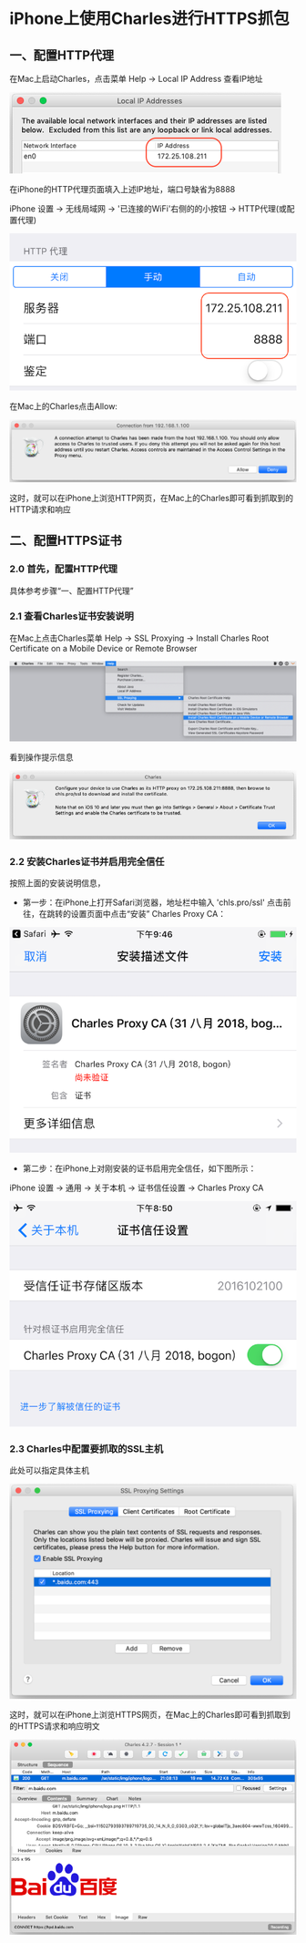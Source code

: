 # iPhone上使用Charles进行HTTPS抓包

## 一、配置HTTP代理

在Mac上启动Charles，点击菜单 Help -> Local IP Address 查看IP地址

![](img/http_step_1_2.png)

在iPhone的HTTP代理页面填入上述IP地址，端口号缺省为8888

iPhone 设置 -> 无线局域网 -> '已连接的WiFi'右侧的的小按钮 -> HTTP代理(或配置代理)

![](img/http_step_2_1.png)

在Mac上的Charles点击Allow:

![](img/http_step_confirm.png)

这时，就可以在iPhone上浏览HTTP网页，在Mac上的Charles即可看到抓取到的HTTP请求和响应


## 二、配置HTTPS证书

### 2.0 首先，配置HTTP代理

具体参考步骤“一、配置HTTP代理”

### 2.1 查看Charles证书安装说明

在Mac上点击Charles菜单 Help -> SSL Proxying -> Install Charles Root Certificate on a Mobile Device or Remote Browser

![](img/https_step_1_1.png)

看到操作提示信息

![](img/https_step_1_2.png)

### 2.2 安装Charles证书并启用完全信任

按照上面的安装说明信息，

- 第一步：在iPhone上打开Safari浏览器，地址栏中输入 'chls.pro/ssl' 点击前往，在跳转的设置页面中点击“安装” Charles Proxy CA：

![](img/https_step_1_3.png)

- 第二步：在iPhone上对刚安装的证书启用完全信任，如下图所示：

iPhone 设置 -> 通用 -> 关于本机 -> 证书信任设置 -> Charles Proxy CA

![](img/https_step_1_4.png)

### 2.3 Charles中配置要抓取的SSL主机

此处可以指定具体主机

![](img/https_step_1_5.png)

这时，就可以在iPhone上浏览HTTPS网页，在Mac上的Charles即可看到抓取到的HTTPS请求和响应明文

![](img/https_step_1_6.png)

### 